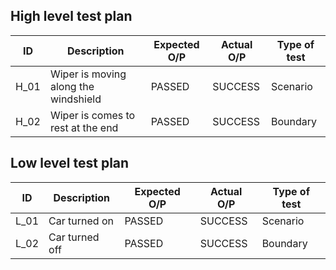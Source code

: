 ## High level test plan
| ID | Description | Expected O/P | Actual O/P | Type of test |
| -- | ----------- | ------------ | ---------- | ------------ |
| H_01 | Wiper is moving along the windshield | PASSED | SUCCESS | Scenario |
| H_02 | Wiper is comes to rest at the end | PASSED | SUCCESS | Boundary |

## Low level test plan
| ID | Description | Expected O/P | Actual O/P | Type of test |
| -- | ----------- | ------------ | ---------- | ------------ |
| L_01 | Car turned on | PASSED	| SUCCESS | Scenario |
| L_02 | Car turned off | PASSED | SUCCESS | Boundary |